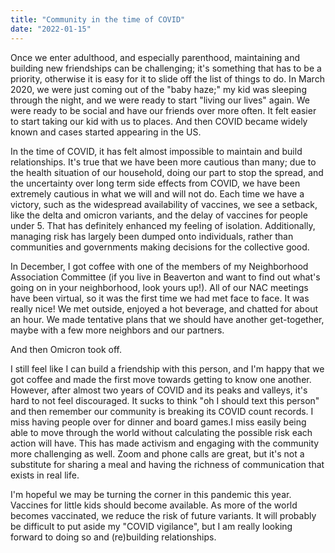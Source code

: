 ```yaml
---
title: "Community in the time of COVID"
date: "2022-01-15"
---
```


Once we enter adulthood, and especially parenthood, maintaining and building new friendships can be challenging; it's something that has to be a priority, otherwise it is easy for it to slide off the list of things to do. In March 2020, we were just coming out of the "baby haze;" my kid was sleeping through the night, and we were ready to start "living our lives" again. We were ready to be social and have our friends over more often. It felt easier to start taking our kid with us to places. And then COVID became widely known and cases started appearing in the US.

In the time of COVID, it has felt almost impossible to maintain and build relationships. It's true that we have been more cautious than many; due to the health situation of our household, doing our part to stop the spread, and the uncertainty over long term side effects from COVID, we have been extremely cautious in what we will and will not do. Each time we have a victory, such as the widespread availability of vaccines, we see a setback, like the delta and omicron variants, and the delay of vaccines for people under 5. That has definitely enhanced my feeling of isolation. Additionally, managing risk has largely been dumped onto individuals, rather than communities and governments making decisions for the collective good.

In December, I got coffee with one of the members of my Neighborhood Association Committee (if you live in Beaverton and want to find out what's going on in your neighborhood, look yours up!). All of our NAC meetings have been virtual, so it was the first time we had met face to face. It was really nice! We met outside, enjoyed a hot beverage, and chatted for about an hour. We made tentative plans that we should have another get-together, maybe with a few more neighbors and our partners.

And then Omicron took off.

I still feel like I can build a friendship with this person, and I'm happy that we got coffee and made the first move towards getting to know one another. However, after almost two years of COVID and its peaks and valleys, it's hard to not feel discouraged. It sucks to think "oh I should text this person" and then remember our community is breaking its COVID count records. I miss having people over for dinner and board games.I miss easily being able to move through the world without calculating the possible risk each action will have. This has made activism and engaging with the community more challenging as well. Zoom and phone calls are great, but it's not a substitute for sharing a meal and having the richness of communication that exists in real life.

I'm hopeful we may be turning the corner in this pandemic this year. Vaccines for little kids should become available. As more of the world becomes vaccinated, we reduce the risk of future variants. It will probably be difficult to put aside my "COVID vigilance", but I am really looking forward to doing so and (re)building relationships.
